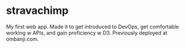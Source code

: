 # stravachimp

My first web app. Made it to get introduced to DevOps, get comfortable working w APIs, and gain proficiency w D3. Previously deployed at ombanji.com.
